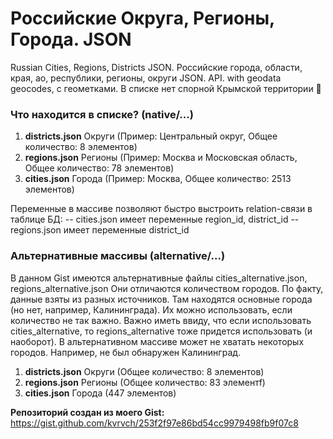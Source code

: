 # Российские Округа, Регионы, Города. JSON
Russian Cities, Regions, Districts JSON. Российские города, области, края, ао, республики, регионы, округи JSON. API. with geodata geocodes, с геометками. В списке нет спорной Крымской территории 🔨

### Что находится в списке? (native/...) ###
1. **districts.json** Округи (Пример: Центральный округ, Общее количество: 8 элементов)
2. **regions.json** Регионы (Пример: Москва и Московская область, Общее количество: 78 элементов)
3. **cities.json** Города (Пример: Москва, Общее количество: 2513 элементов)

Переменные в массиве позволяют быстро выстроить relation-связи в таблице БД:
-- cities.json имеет переменные region_id, district_id
-- regions.json имеет переменные district_id

### Альтернативные массивы (alternative/...) ###
В данном Gist имеются альтернативные файлы cities_alternative.json, regions_alternative.json
Они отличаются количеством городов. По факту, данные взяты из разных источников. Там находятся основные города (но нет, например, Калининграда). Их можно использовать, если количество не так важно. Важно иметь ввиду, что если использовать cities_alternative, то regions_alternative тоже придется использовать (и наоборот).
В альтернативном массиве может не хватать некоторых городов. Например, не был обнаружен Калининград.

1. **districts.json** Округи (Общее количество: 8 элементов)
2. **regions.json** Регионы (Общее количество: 83 элементf)
3. **cities.json** Города (447 элементов)

**Репозиторий создан из моего Gist:**
https://gist.github.com/kvrvch/253f2f97e86bd54cc9979498fb9f07c8
